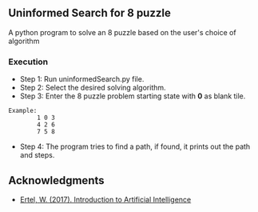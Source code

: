 ## Uninformed Search for 8 puzzle

A python program to solve an 8 puzzle based on the user's choice of algorithm

### Execution

* Step 1: Run uninformedSearch.py file.
* Step 2: Select the desired solving algorithm.
* Step 3: Enter the 8 puzzle problem starting state with **0** as blank tile.
```
Example:
        1 0 3
        4 2 6
        7 5 8 
```

* Step 4: The program tries to find a path, if found, it prints out the path and steps.


## Acknowledgments

* [Ertel, W. (2017). Introduction to Artificial Intelligence](https://doi.org/10.1007/978-3-319-58487-4_6)
